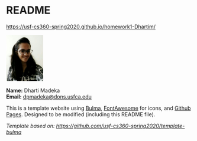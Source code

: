 # README

<https://usf-cs360-spring2020.github.io/homework1-Dhartim/>

<img src="profile.jpg" width="100" />

**Name:** Dharti Madeka  
**Email:** <dpmadeka@dons.usfca.edu>

This is a template website using [Bulma](https://bulma.io/), [FontAwesome](https://origin.fontawesome.com/) for icons, and [Github Pages](). Designed to be modified (including this README file).

*Template based on: <https://github.com/usf-cs360-spring2020/template-bulma>*

